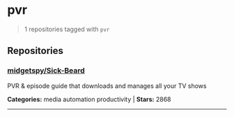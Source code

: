 # pvr

> 1 repositories tagged with `pvr`

## Repositories

### [midgetspy/Sick-Beard](https://github.com/midgetspy/Sick-Beard)

PVR & episode guide that downloads and manages all your TV shows

**Categories:** media automation productivity  | **Stars:** 2868

---

